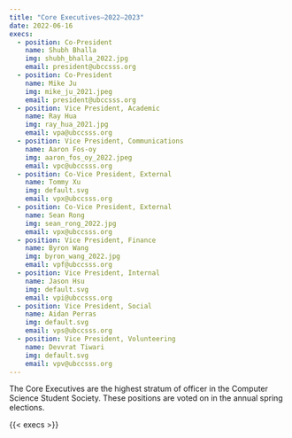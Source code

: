 ```yaml
---
title: "Core Executives—2022–2023"
date: 2022-06-16
execs:
  - position: Co-President
    name: Shubh Bhalla
    img: shubh_bhalla_2022.jpg
    email: president@ubccsss.org
  - position: Co-President
    name: Mike Ju
    img: mike_ju_2021.jpeg
    email: president@ubccsss.org
  - position: Vice President, Academic
    name: Ray Hua
    img: ray_hua_2021.jpg
    email: vpa@ubccsss.org
  - position: Vice President, Communications
    name: Aaron Fos-oy
    img: aaron_fos_oy_2022.jpeg
    email: vpc@ubccsss.org
  - position: Co-Vice President, External
    name: Tommy Xu
    img: default.svg
    email: vpx@ubccsss.org
  - position: Co-Vice President, External
    name: Sean Rong
    img: sean_rong_2022.jpg
    email: vpx@ubccsss.org
  - position: Vice President, Finance
    name: Byron Wang
    img: byron_wang_2022.jpg
    email: vpf@ubccsss.org
  - position: Vice President, Internal
    name: Jason Hsu
    img: default.svg
    email: vpi@ubccsss.org
  - position: Vice President, Social
    name: Aidan Perras
    img: default.svg
    email: vps@ubccsss.org
  - position: Vice President, Volunteering
    name: Devvrat Tiwari
    img: default.svg
    email: vpv@ubccsss.org
---
```


The Core Executives are the highest stratum of officer in the Computer Science Student Society. These positions are voted on in the annual spring elections.

{{< execs >}}
